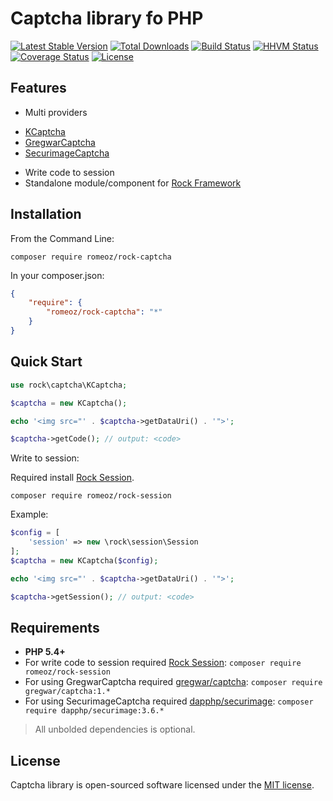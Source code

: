 Captcha library fo PHP
=================

[![Latest Stable Version](https://poser.pugx.org/romeOz/rock-captcha/v/stable.svg)](https://packagist.org/packages/romeOz/rock-captcha)
[![Total Downloads](https://poser.pugx.org/romeOz/rock-captcha/downloads.svg)](https://packagist.org/packages/romeOz/rock-captcha)
[![Build Status](https://travis-ci.org/romeOz/rock-captcha.svg?branch=master)](https://travis-ci.org/romeOz/rock-captcha)
[![HHVM Status](http://hhvm.h4cc.de/badge/romeoz/rock-captcha.svg)](http://hhvm.h4cc.de/package/romeoz/rock-captcha)
[![Coverage Status](https://coveralls.io/repos/romeOz/rock-captcha/badge.svg?branch=master)](https://coveralls.io/r/romeOz/rock-captcha?branch=master)
[![License](https://poser.pugx.org/romeOz/rock-captcha/license.svg)](https://packagist.org/packages/romeOz/rock-captcha)

Features
-------------------

 * Multi providers
  - [KCaptcha](http://www.captcha.ru/en/kcaptcha/)
  - [GregwarCaptcha](https://github.com/Gregwar/Captcha)
  - [SecurimageCaptcha](https://github.com/dapphp/securimage)
 * Write code to session
 * Standalone module/component for [Rock Framework](https://github.com/romeOz/rock)

Installation
-------------------

From the Command Line:

`composer require romeoz/rock-captcha`

In your composer.json:

```json
{
    "require": {
        "romeoz/rock-captcha": "*"
    }
}
```

Quick Start
-------------------

```php
use rock\captcha\KCaptcha;

$captcha = new KCaptcha();

echo '<img src="' . $captcha->getDataUri() . '">';

$captcha->getCode(); // output: <code>
```

Write to session:

Required install [Rock Session](https://github.com/romeOz/rock-session).

`composer require romeoz/rock-session`

Example:

```php
$config = [
    'session' => new \rock\session\Session
];
$captcha = new KCaptcha($config);

echo '<img src="' . $captcha->getDataUri() . '">';

$captcha->getSession(); // output: <code>
```

Requirements
-------------------
 * **PHP 5.4+**
 * For write code to session required [Rock Session](https://github.com/romeOz/rock-session): `composer require romeoz/rock-session`
 * For using GregwarCaptcha required [gregwar/captcha](https://github.com/Gregwar/Captcha): `composer require gregwar/captcha:1.*`
 * For using SecurimageCaptcha required [dapphp/securimage](https://github.com/dapphp/securimage): `composer require dapphp/securimage:3.6.*` 

>All unbolded dependencies is optional.

License
-------------------

Captcha library is open-sourced software licensed under the [MIT license](http://opensource.org/licenses/MIT).